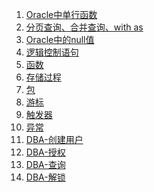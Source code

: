 1. [Oracle中单行函数][01]
2. [分页查询、合并查询、with as][02]
3. [Oracle中的null值][03]
4. [逻辑控制语句][04]
5. [函数][05]
6. [存储过程][06]
7. [包][07]
8. [游标][08]
9. [触发器][09]
10. [异常][10]
11. [DBA-创建用户][11]
12. [DBA-授权][12]
13. [DBA-查询][13]
14. [DBA-解锁][14]
















[01]: https://fgq233.github.io/md/oracle/oracle01
[02]: https://fgq233.github.io/md/oracle/oracle02
[03]: https://fgq233.github.io/md/oracle/oracle03
[04]: https://fgq233.github.io/md/oracle/oracle04
[05]: https://fgq233.github.io/md/oracle/function
[06]: https://fgq233.github.io/md/oracle/procedure
[07]: https://fgq233.github.io/md/oracle/package
[08]: https://fgq233.github.io/md/oracle/cursor
[09]: https://fgq233.github.io/md/oracle/trigger
[10]: https://fgq233.github.io/md/oracle/exception
[11]: https://fgq233.github.io/md/oracle/dba01
[12]: https://fgq233.github.io/md/oracle/dba02
[13]: https://fgq233.github.io/md/oracle/dba03
[14]: https://fgq233.github.io/md/oracle/dba04
